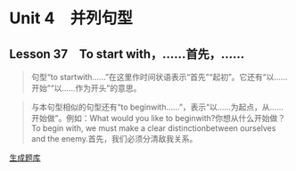 ﻿ # Unit 4　并列句型
 ## Lesson 37　To start with，……首先，……
 
> 句型“to startwith……”在这里作时间状语表示“首先”“起初”。它还有“以……开始”“以……作为开头”的意思。

> 与本句型相似的句型还有“to beginwith……”，表示“以……为起点，从……开始做”。例如：What would you like to beginwith?你想从什么开始做？To begin with, we must make a clear distinctionbetween ourselves and the enemy.首先，我们必须分清敌我关系。


 [生成题库](./question/f037.json)